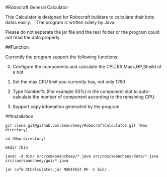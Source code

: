 #Robocraft General Calculator

This Calculator is designed for Robocraft builders to calculate their bots datas easily.
``
The program is written solely by Java.

Please do not seperate the jar file and the res/ folder or the program could not read the data properly.

##Function

Currently the program support the following functions:

0. Configure the components and calculate the CPU,RR,Mass,HP,Sheild of a bot

1. Set the max CPU limit you currently has, not only 1750

2. Type Number% (For example 50%) in the component slot to auto-calculate the number of component according to the remaining CPU.

3. Support copy infomation generated by the program

##Installation

	git clone git@github.com:Seancheey/RobocraftCalculator.git [New directory]

	cd [New directory]

	mkdir /bin

	javac -d bin/ src/com/seancheey/*.java src/com/seancheey/data/*.java src/com/seancheey/gui/*.java

	jar cvfm RCCalculator.jar MANIFEST.MF -C bin/ .
